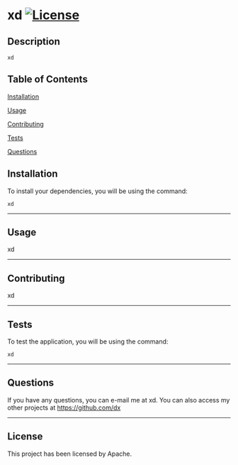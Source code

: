 # xd  [![License](https://img.shields.io/badge/License-Apache%202.0-blue.svg)](https://opensource.org/licenses/Apache-2.0)
  
  ## Description
  
    xd
  
  ## Table of Contents
  
  [Installation](#installation)
  
  [Usage](#usage)
  
  [Contributing](#contributing)
  
  [Tests](#tests)
  
  [Questions](#questions)
  
  ## Installation
  
  To install your dependencies, you will be using the command:
  
    xd
  
  ---
  
  ## Usage
  
  xd
  
  ---
  
  ## Contributing
  
  xd
  
  ---
  
  ## Tests
  
  To test the application, you will be using the command:
  
    xd
  
  ---
  
  ## Questions
  
  If you have any questions, you can e-mail me at xd.
  You can also access my other projects at https://github.com/dx
  
  ---
  ## License
  
  This project has been licensed by Apache.
  
        
    